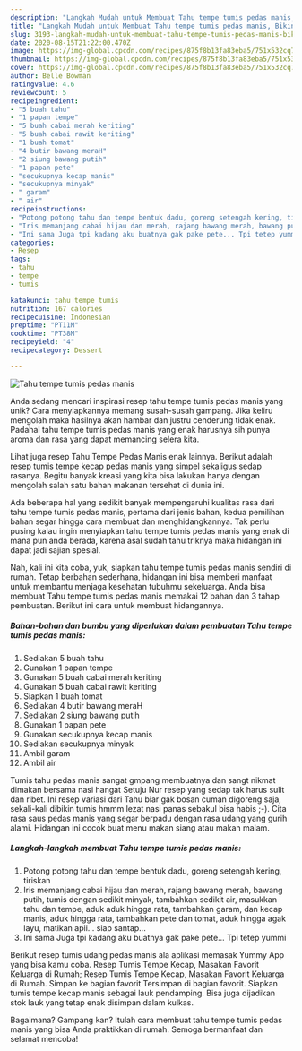 ```yaml
---
description: "Langkah Mudah untuk Membuat Tahu tempe tumis pedas manis, Bikin Ngiler"
title: "Langkah Mudah untuk Membuat Tahu tempe tumis pedas manis, Bikin Ngiler"
slug: 3193-langkah-mudah-untuk-membuat-tahu-tempe-tumis-pedas-manis-bikin-ngiler
date: 2020-08-15T21:22:00.470Z
image: https://img-global.cpcdn.com/recipes/875f8b13fa83eba5/751x532cq70/tahu-tempe-tumis-pedas-manis-foto-resep-utama.jpg
thumbnail: https://img-global.cpcdn.com/recipes/875f8b13fa83eba5/751x532cq70/tahu-tempe-tumis-pedas-manis-foto-resep-utama.jpg
cover: https://img-global.cpcdn.com/recipes/875f8b13fa83eba5/751x532cq70/tahu-tempe-tumis-pedas-manis-foto-resep-utama.jpg
author: Belle Bowman
ratingvalue: 4.6
reviewcount: 5
recipeingredient:
- "5 buah tahu"
- "1 papan tempe"
- "5 buah cabai merah keriting"
- "5 buah cabai rawit keriting"
- "1 buah tomat"
- "4 butir bawang meraH"
- "2 siung bawang putih"
- "1 papan pete"
- "secukupnya kecap manis"
- "secukupnya minyak"
- " garam"
- " air"
recipeinstructions:
- "Potong potong tahu dan tempe bentuk dadu, goreng setengah kering, tiriskan"
- "Iris memanjang cabai hijau dan merah, rajang bawang merah, bawang putih, tumis dengan sedikit minyak, tambahkan sedikit air, masukkan tahu dan tempe, aduk aduk hingga rata, tambahkan garam, dan kecap manis, aduk hingga rata, tambahkan pete dan tomat, aduk hingga agak layu, matikan apii... siap santap..."
- "Ini sama Juga tpi kadang aku buatnya gak pake pete... Tpi tetep yummi"
categories:
- Resep
tags:
- tahu
- tempe
- tumis

katakunci: tahu tempe tumis 
nutrition: 167 calories
recipecuisine: Indonesian
preptime: "PT11M"
cooktime: "PT38M"
recipeyield: "4"
recipecategory: Dessert

---
```



![Tahu tempe tumis pedas manis](https://img-global.cpcdn.com/recipes/875f8b13fa83eba5/751x532cq70/tahu-tempe-tumis-pedas-manis-foto-resep-utama.jpg)

Anda sedang mencari inspirasi resep tahu tempe tumis pedas manis yang unik? Cara menyiapkannya memang susah-susah gampang. Jika keliru mengolah maka hasilnya akan hambar dan justru cenderung tidak enak. Padahal tahu tempe tumis pedas manis yang enak harusnya sih punya aroma dan rasa yang dapat memancing selera kita.

Lihat juga resep Tahu Tempe Pedas Manis enak lainnya. Berikut adalah resep tumis tempe kecap pedas manis yang simpel sekaligus sedap rasanya. Begitu banyak kreasi yang kita bisa lakukan hanya dengan mengolah salah satu bahan makanan tersehat di dunia ini.

Ada beberapa hal yang sedikit banyak mempengaruhi kualitas rasa dari tahu tempe tumis pedas manis, pertama dari jenis bahan, kedua pemilihan bahan segar hingga cara membuat dan menghidangkannya. Tak perlu pusing kalau ingin menyiapkan tahu tempe tumis pedas manis yang enak di mana pun anda berada, karena asal sudah tahu triknya maka hidangan ini dapat jadi sajian spesial.


Nah, kali ini kita coba, yuk, siapkan tahu tempe tumis pedas manis sendiri di rumah. Tetap berbahan sederhana, hidangan ini bisa memberi manfaat untuk membantu menjaga kesehatan tubuhmu sekeluarga. Anda bisa membuat Tahu tempe tumis pedas manis memakai 12 bahan dan 3 tahap pembuatan. Berikut ini cara untuk membuat hidangannya.

<!--inarticleads1-->

##### Bahan-bahan dan bumbu yang diperlukan dalam pembuatan Tahu tempe tumis pedas manis:

1. Sediakan 5 buah tahu
1. Gunakan 1 papan tempe
1. Gunakan 5 buah cabai merah keriting
1. Gunakan 5 buah cabai rawit keriting
1. Siapkan 1 buah tomat
1. Sediakan 4 butir bawang meraH
1. Sediakan 2 siung bawang putih
1. Gunakan 1 papan pete
1. Gunakan secukupnya kecap manis
1. Sediakan secukupnya minyak
1. Ambil  garam
1. Ambil  air


Tumis tahu pedas manis sangat gmpang membuatnya dan sangt nikmat dimakan bersama nasi hangat Setuju Nur resep yang sedap tak harus sulit dan ribet. Ini resep variasi dari Tahu biar gak bosan cuman digoreng saja, sekali-kali dibikin tumis hmmm lezat nasi panas sebakul bisa habis ;-). Cita rasa saus pedas manis yang segar berpadu dengan rasa udang yang gurih alami. Hidangan ini cocok buat menu makan siang atau makan malam. 

<!--inarticleads2-->

##### Langkah-langkah membuat Tahu tempe tumis pedas manis:

1. Potong potong tahu dan tempe bentuk dadu, goreng setengah kering, tiriskan
1. Iris memanjang cabai hijau dan merah, rajang bawang merah, bawang putih, tumis dengan sedikit minyak, tambahkan sedikit air, masukkan tahu dan tempe, aduk aduk hingga rata, tambahkan garam, dan kecap manis, aduk hingga rata, tambahkan pete dan tomat, aduk hingga agak layu, matikan apii... siap santap...
1. Ini sama Juga tpi kadang aku buatnya gak pake pete... Tpi tetep yummi


Berikut resep tumis udang pedas manis ala aplikasi memasak Yummy App yang bisa kamu coba. Resep Tumis Tempe Kecap, Masakan Favorit Keluarga di Rumah; Resep Tumis Tempe Kecap, Masakan Favorit Keluarga di Rumah. Simpan ke bagian favorit Tersimpan di bagian favorit. Siapkan tumis tempe kecap manis sebagai lauk pendamping. Bisa juga dijadikan stok lauk yang tetap enak disimpan dalam kulkas. 

Bagaimana? Gampang kan? Itulah cara membuat tahu tempe tumis pedas manis yang bisa Anda praktikkan di rumah. Semoga bermanfaat dan selamat mencoba!
